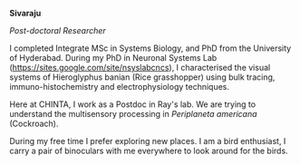 **Sivaraju**

*Post-doctoral Researcher*

I completed Integrate MSc in Systems Biology, and PhD from the University of Hyderabad. During my PhD in Neuronal Systems Lab (https://sites.google.com/site/nsyslabcncs), I characterised the visual systems of Hieroglyphus banian (Rice grasshopper) using bulk tracing, immuno-histochemistry and electrophysiology techniques.

Here at CHINTA, I work as a Postdoc in Ray's lab. We are trying to understand the multisensory processing in *Periplaneta americana* (Cockroach). 

During my free time I prefer exploring new places. I am a bird enthusiast, I carry a pair of binoculars with me everywhere to look around for the birds.
